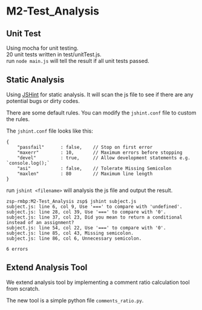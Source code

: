 # M2-Test_Analysis
## Unit Test

Using mocha for unit testing.   
20 unit tests written in test/unitTest.js.    
run `node main.js` will tell the result if all unit tests passed.

## Static Analysis

Using [JSHint](<http://jshint.com>) for static analysis. It will scan the js file to see if there are any potential bugs or dirty codes. 

There are some default rules. You can modify the `jshint.conf` file to custom the rules.

The `jshint.conf` file looks like this:

```
{
	"passfail"      : false,	// Stop on first error
	"maxerr"        : 10,		// Maximum errors before stopping
	"devel"         : true,		// Allow development statements e.g. `console.log();`
	"asi"           : false,    // Tolerate Missing Semicolon
	"maxlen"        : 80		// Maximum line length
}
```

run `jshint <filename>` will analysis the js file and output the result.

```
zsp-rmbp:M2-Test_Analysis zsp$ jshint subject.js 
subject.js: line 6, col 9, Use '===' to compare with 'undefined'.
subject.js: line 28, col 39, Use '===' to compare with '0'.
subject.js: line 37, col 23, Did you mean to return a conditional instead of an assignment?
subject.js: line 54, col 22, Use '===' to compare with '0'.
subject.js: line 85, col 43, Missing semicolon.
subject.js: line 86, col 6, Unnecessary semicolon.

6 errors
```

## Extend Analysis Tool

We extend analysis tool by implementing a comment ratio calculation tool from scratch.

The new tool is a simple python file `comments_ratio.py`.